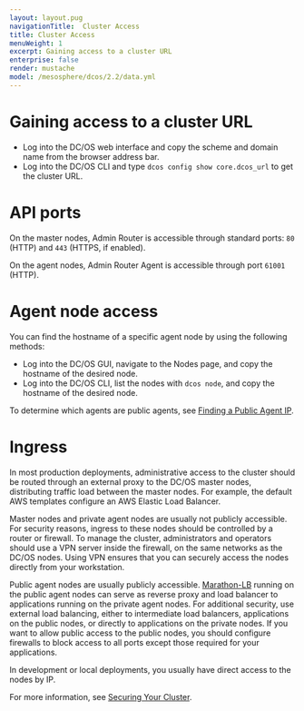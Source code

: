 ```yaml
---
layout: layout.pug
navigationTitle:  Cluster Access
title: Cluster Access
menuWeight: 1
excerpt: Gaining access to a cluster URL
enterprise: false
render: mustache
model: /mesosphere/dcos/2.2/data.yml
---
```


# Gaining access to a cluster URL

- Log into the DC/OS web interface and copy the scheme and domain name from the browser address bar.
- Log into the DC/OS CLI and type `dcos config show core.dcos_url` to get the cluster URL.


# API ports

On the master nodes, Admin Router is accessible through standard ports: `80` (HTTP) and `443` (HTTPS, if enabled).

On the agent nodes, Admin Router Agent is accessible through port `61001` (HTTP).


# Agent node access

You can find the hostname of a specific agent node by using the following methods:

- Log into the DC/OS GUI, navigate to the Nodes page, and copy the hostname of the desired node.
- Log into the DC/OS CLI, list the nodes with `dcos node`, and copy the hostname of the desired node.

To determine which agents are public agents, see [Finding a Public Agent IP](/mesosphere/dcos/2.2/administering-clusters/locate-public-agent/).


# Ingress

In most production deployments, administrative access to the cluster should be routed through an external proxy to the DC/OS master nodes, distributing traffic load between the master nodes. For example, the default AWS templates configure an AWS Elastic Load Balancer.

Master nodes and private agent nodes are usually not publicly accessible. For security reasons, ingress to these nodes should be controlled by a router or firewall. To manage the cluster, administrators and operators should use a VPN server inside the firewall, on the same networks as the DC/OS nodes. Using VPN ensures that you can securely access the nodes directly from your workstation.

Public agent nodes are usually publicly accessible. [Marathon-LB](/mesosphere/dcos/services/marathon-lb/latest/) running on the public agent nodes can serve as reverse proxy and load balancer to applications running on the private agent nodes. For additional security, use external load balancing, either to intermediate load balancers, applications on the public nodes, or directly to applications on the private nodes. If you want to allow public access to the public nodes, you should configure firewalls to block access to all ports except those required for your applications.

In development or local deployments, you usually have direct access to the nodes by IP.

For more information, see [Securing Your Cluster](/mesosphere/dcos/2.2/administering-clusters/).

